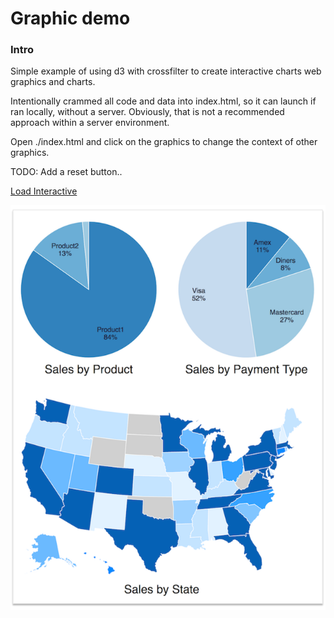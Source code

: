 Graphic demo
===

### Intro

Simple example of using d3 with crossfilter to create interactive charts web graphics and charts.

Intentionally crammed all code and data into index.html, so it can launch if ran locally, without a server.
Obviously, that is not a recommended approach within a server environment.

Open ./index.html and click on the graphics to change the context of other graphics.

TODO: Add a reset button..

[Load Interactive](http://htmlpreview.github.io/?https://raw.githubusercontent.com/djabraham/crossfilter-demo/master/index.html)

[![Screen Shot][2]][1]

  [1]: http://htmlpreview.github.io/?https://raw.githubusercontent.com/djabraham/crossfilter-demo/master/index.html?target=_blank
  [2]: ./screen-shot.png (Click load interactive!)